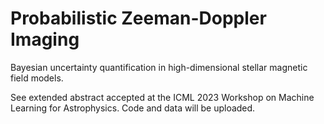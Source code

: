 # Probabilistic Zeeman-Doppler Imaging
Bayesian uncertainty quantification in high-dimensional stellar magnetic field models. 

See extended abstract accepted at the ICML 2023 Workshop on Machine Learning for Astrophysics. Code and data will be uploaded. 
